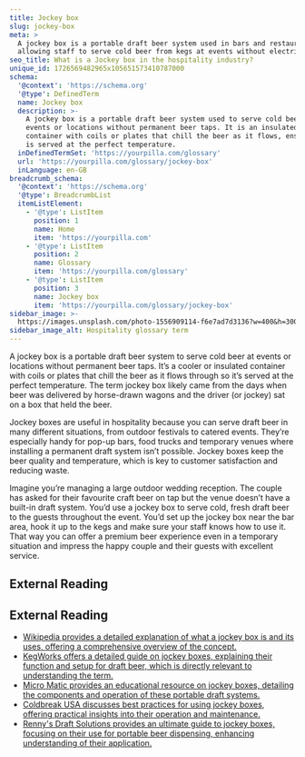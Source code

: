 ```yaml
---
title: Jockey box
slug: jockey-box
meta: >
  A jockey box is a portable draft beer system used in bars and restaurants,
  allowing staff to serve cold beer from kegs at events without electricity.
seo_title: What is a Jockey box in the hospitality industry?
unique_id: 1726569482965x105651573410787000
schema:
  '@context': 'https://schema.org'
  '@type': DefinedTerm
  name: Jockey box
  description: >-
    A jockey box is a portable draft beer system used to serve cold beer at
    events or locations without permanent beer taps. It is an insulated
    container with coils or plates that chill the beer as it flows, ensuring it
    is served at the perfect temperature.
  inDefinedTermSet: 'https://yourpilla.com/glossary'
  url: 'https://yourpilla.com/glossary/jockey-box'
  inLanguage: en-GB
breadcrumb_schema:
  '@context': 'https://schema.org'
  '@type': BreadcrumbList
  itemListElement:
    - '@type': ListItem
      position: 1
      name: Home
      item: 'https://yourpilla.com'
    - '@type': ListItem
      position: 2
      name: Glossary
      item: 'https://yourpilla.com/glossary'
    - '@type': ListItem
      position: 3
      name: Jockey box
      item: 'https://yourpilla.com/glossary/jockey-box'
sidebar_image: >-
  https://images.unsplash.com/photo-1556909114-f6e7ad7d3136?w=400&h=300&fit=crop&auto=format
sidebar_image_alt: Hospitality glossary term
---
```


A jockey box is a portable draft beer system to serve cold beer at events or locations without permanent beer taps. It’s a cooler or insulated container with coils or plates that chill the beer as it flows through so it’s served at the perfect temperature. The term jockey box likely came from the days when beer was delivered by horse-drawn wagons and the driver (or jockey) sat on a box that held the beer.

Jockey boxes are useful in hospitality because you can serve draft beer in many different situations, from outdoor festivals to catered events. They’re especially handy for pop-up bars, food trucks and temporary venues where installing a permanent draft system isn’t possible. Jockey boxes keep the beer quality and temperature, which is key to customer satisfaction and reducing waste.

Imagine you’re managing a large outdoor wedding reception. The couple has asked for their favourite craft beer on tap but the venue doesn’t have a built-in draft system. You’d use a jockey box to serve cold, fresh draft beer to the guests throughout the event. You’d set up the jockey box near the bar area, hook it up to the kegs and make sure your staff knows how to use it. That way you can offer a premium beer experience even in a temporary situation and impress the happy couple and their guests with excellent service.

## External Reading



## External Reading

*   [Wikipedia provides a detailed explanation of what a jockey box is and its uses, offering a comprehensive overview of the concept.](https://en.wikipedia.org/wiki/Jockey_box)
*   [KegWorks offers a detailed guide on jockey boxes, explaining their function and setup for draft beer, which is directly relevant to understanding the term.](https://content.kegworks.com/blog/what-is-a-jockey-box-your-guide-to-draft-beer-on-the-go)
*   [Micro Matic provides an educational resource on jockey boxes, detailing the components and operation of these portable draft systems.](https://www.micromatic.com/en-us/learn/dispensing-knowledge/learning-resource-center/what-is-a-jockey-box)
*   [Coldbreak USA discusses best practices for using jockey boxes, offering practical insights into their operation and maintenance.](https://coldbreakusa.com/blogs/jockey-boxes-101/best-practices-for-pouring-draft-beer-anywhere)
*   [Renny's Draft Solutions provides an ultimate guide to jockey boxes, focusing on their use for portable beer dispensing, enhancing understanding of their application.](https://www.rennysdraftsolutions.com/education/jockey-box-the-ultimate-guide-for-portable-beer-dispensing)
